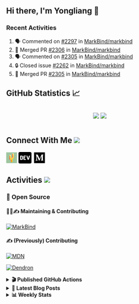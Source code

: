 ## Hi there, I'm Yongliang 👋

### Recent Activities

<!--START_SECTION:activity-->
1. 🗣 Commented on [#2297](https://github.com/MarkBind/markbind/issues/2297) in [MarkBind/markbind](https://github.com/MarkBind/markbind)
2. 🎉 Merged PR [#2306](https://github.com/MarkBind/markbind/pull/2306) in [MarkBind/markbind](https://github.com/MarkBind/markbind)
3. 🗣 Commented on [#2305](https://github.com/MarkBind/markbind/issues/2305) in [MarkBind/markbind](https://github.com/MarkBind/markbind)
4. 🔒 Closed issue [#2262](https://github.com/MarkBind/markbind/issues/2262) in [MarkBind/markbind](https://github.com/MarkBind/markbind)
5. 🎉 Merged PR [#2305](https://github.com/MarkBind/markbind/pull/2305) in [MarkBind/markbind](https://github.com/MarkBind/markbind)
<!--END_SECTION:activity-->

## GitHub Statistics :chart_with_upwards_trend:
<div align="center">
<div style="display: flex; align-items: center; justify-content: center;">

[![](https://github-readme-stats-tlylt.vercel.app/api?username=tlylt&show_icons=true&theme=tokyonight&hide_border=true&locale=en)](https://github.com/tlylt)
[![](https://github-readme-streak-stats.herokuapp.com/?user=tlylt&theme=tokyonight&hide_border=true)](https://github.com/tlylt)
</div>
</div>

## Connect With Me <img src="https://media.giphy.com/media/2wh5K5yE3ulp3xgYcG/giphy-downsized.gif" width="30">

<a href="https://www.yongliangliu.com/" target="_blank"><img align="center" src="static/site-icon.png" alt="yongliangliu.com" height="29" width="29" /></a>
<a href="https://dev.to/tlylt" target="_blank"><img align="center" src="static/dev-badge.svg" alt="dev.to/tlylt" height="35" width="35" /></a>
<a href="https://tlylt.medium.com" target="_blank"><img align="center" src="static/medium.png" alt="tlylt.medium.com" height="35" width="35" /></a>

## Activities <img src="https://media.giphy.com/media/WUlplcMpOCEmTGBtBW/giphy.gif" width="30">

### 🔭 Open Source

#### 👷‍♂️✍️ Maintaining & Contributing
[![MarkBind](https://github-readme-stats-tlylt.vercel.app/api/pin/?username=markbind&repo=markbind)](https://github.com/MarkBind/markbind)

#### ✍️ (Previously) Contributing
[![MDN](https://github-readme-stats-tlylt.vercel.app/api/pin/?username=mdn&repo=content)](https://github.com/mdn/content/issues?q=is%3Aopen+involves%3A%40me+sort%3Aupdated-desc)

[![Dendron](https://github-readme-stats-tlylt.vercel.app/api/pin/?username=dendronhq&repo=dendron)](https://github.com/dendronhq/dendron/issues?q=is%3Aopen+involves%3A%40me+sort%3Aupdated-desc)

<details>
<summary> <b>🎬 Published GitHub Actions </b> </summary>

[![install-graphviz](https://github-readme-stats-tlylt.vercel.app/api/pin/?username=tlylt&repo=install-graphviz)](https://github.com/tlylt/install-graphviz)

[![reposense-action](https://github-readme-stats-tlylt.vercel.app/api/pin/?username=tlylt&repo=reposense-action)](https://github.com/tlylt/reposense-action)

[![markbin-action](https://github-readme-stats-tlylt.vercel.app/api/pin/?username=markbind&repo=markbind-action)](https://github.com/MarkBind/markbind-action)

</details>

<details>
<summary> <b>📕 Latest Blog Posts</b> </summary>

<!-- BLOG-POST-LIST:START -->
- [Deploy a ChatGPT API Server in no time](https://www.yongliangliu.com/blog/chatgpt-nextjs-server/)
- [Creating a regex-based Markdown parser in TypeScript](https://www.yongliangliu.com/blog/rmark/)
- [Create VSCode Snippets for Markdown Blog Workflows](https://www.yongliangliu.com/blog/vscode-snippets/)
- [Brag Doc 2023](https://www.yongliangliu.com/blog/brag-doc-2023/)
- [My Journey into Open Source](https://www.yongliangliu.com/blog/my-journey-into-open-source/)
<!-- BLOG-POST-LIST:END -->

</details>

<details>
<summary> <b>📊 Weekly Stats</b> </summary>

<!--START_SECTION:waka-->
![Code Time](http://img.shields.io/badge/Code%20Time-1%2C043%20hrs%208%20mins-blue)

**🐱 My GitHub Data** 

> 📦 618.3 kB Used in GitHub's Storage 
 > 
> 🏆 1,173 Contributions in the Year 2023
 > 
> 🚫 Not Opted to Hire
 > 
> 📜 173 Public Repositories 
 > 
> 🔑 39 Private Repositories 
 > 
**I'm an Early 🐤** 

```text
🌞 Morning                3843 commits        ███████░░░░░░░░░░░░░░░░░░   29.14 % 
🌆 Daytime                3570 commits        ███████░░░░░░░░░░░░░░░░░░   27.07 % 
🌃 Evening                4862 commits        █████████░░░░░░░░░░░░░░░░   36.87 % 
🌙 Night                  911 commits         ██░░░░░░░░░░░░░░░░░░░░░░░   06.91 % 
```
📅 **I'm Most Productive on Wednesday** 

```text
Monday                   1706 commits        ███░░░░░░░░░░░░░░░░░░░░░░   12.94 % 
Tuesday                  1964 commits        ████░░░░░░░░░░░░░░░░░░░░░   14.89 % 
Wednesday                2148 commits        ████░░░░░░░░░░░░░░░░░░░░░   16.29 % 
Thursday                 1661 commits        ███░░░░░░░░░░░░░░░░░░░░░░   12.60 % 
Friday                   1691 commits        ███░░░░░░░░░░░░░░░░░░░░░░   12.82 % 
Saturday                 2007 commits        ████░░░░░░░░░░░░░░░░░░░░░   15.22 % 
Sunday                   2009 commits        ████░░░░░░░░░░░░░░░░░░░░░   15.24 % 
```


📊 **This Week I Spent My Time On** 

```text
🕑︎ Time Zone: Asia/Singapore

💬 Programming Languages: 
No Activity Tracked This Week
```


 Last Updated on 16/06/2023 00:53:05 UTC
<!--END_SECTION:waka-->

</details>
